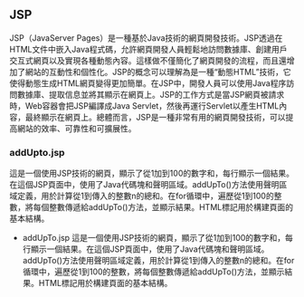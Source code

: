 ## JSP
JSP（JavaServer Pages）是一種基於Java技術的網頁開發技術。JSP透過在HTML文件中嵌入Java程式碼，允許網頁開發人員輕鬆地訪問數據庫、創建用戶交互式網頁以及實現各種動態內容。這樣做不僅簡化了網頁開發的流程，而且還增加了網站的互動性和個性化。JSP的概念可以理解為是一種“動態HTML”技術，它使得動態生成HTML網頁變得更加簡單。在JSP中，開發人員可以使用Java程序訪問數據庫、提取信息並將其顯示在網頁上。JSP的工作方式是當JSP網頁被請求時，Web容器會把JSP編譯成Java Servlet，然後再運行Servlet以產生HTML內容，最終顯示在網頁上。總體而言，JSP是一種非常有用的網頁開發技術，可以提高網站的效率、可靠性和可擴展性。


### addUpto.jsp

這是一個使用JSP技術的網頁，顯示了從1加到100的數字和，每行顯示一個結果。在這個JSP頁面中，使用了Java代碼塊和聲明區域。addUpTo()方法使用聲明區域定義，用於計算從1到傳入的整數n的總和。在for循環中，遍歷從1到100的整數，將每個整數傳遞給addUpTo()方法，並顯示結果。HTML標記用於構建頁面的基本結構。

* addUpTo.jsp
    這是一個使用JSP技術的網頁，顯示了從1加到100的數字和，每行顯示一個結果。在這個JSP頁面中，使用了Java代碼塊和聲明區域。addUpTo()方法使用聲明區域定義，用於計算從1到傳入的整數n的總和。在for循環中，遍歷從1到100的整數，將每個整數傳遞給addUpTo()方法，並顯示結果。HTML標記用於構建頁面的基本結構。

### 